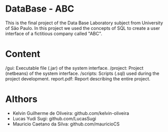 # DataBase - ABC
This is the final project of the Data Base Laboratory subject from University of São Paulo.
In this project we used the concepts of SQL to create a user interface of a fictitious company called "ABC".


# Content
/gui: Executable file (.jar) of the system interface.
/project: Project (netbeans) of the system interface.
/scripts: Scripts (.sql) used during the project development.
report.pdf: Report describing the entire project.


# Althors
- Kelvin Guilherme de Oliveira: github.com/kelvin-oliveira
- Lucas Yudi Sugi: github.com/LucasSugi
- Mauricio Caetano da Silva: github.com/mauricioCS